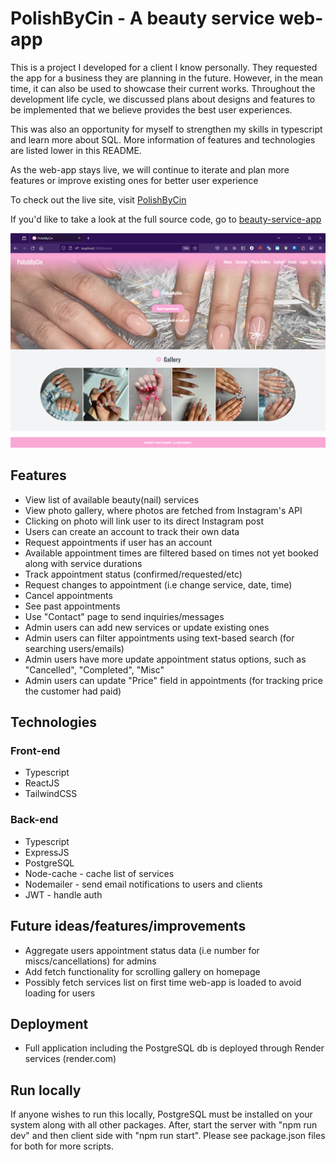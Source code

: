 # PolishByCin - A beauty service web-app

This is a project I developed for a client I know personally. They requested the app for a business they are planning in the future. However, in the mean time, it can also be used to showcase their current works. Throughout the development life cycle, we discussed plans about designs and features to be implemented that we believe provides the best user experiences. 

This was also an opportunity for myself to strengthen my skills in typescript and learn more about SQL. More information of features and technologies are listed lower in this README. 

As the web-app stays live, we will continue to iterate and plan more features or improve existing ones for better user experience

To check out the live site, visit [PolishByCin](https://www.polishbycin.com)

If you'd like to take a look at the full source code, go to [beauty-service-app](https://github.com/ryanpv/beauty-service-app)

![PolishByCin-Screenshot](https://github.com/ryanpv/beauty-service-app/blob/main/client/public/polishbycin-screenshot.png)

## Features
* View list of available beauty(nail) services
* View photo gallery, where photos are fetched from Instagram's API
* Clicking on photo will link user to its direct Instagram post
* Users can create an account to track their own data
* Request appointments if user has an account
* Available appointment times are filtered based on times not yet booked along with service durations
* Track appointment status (confirmed/requested/etc)
* Request changes to appointment (i.e change service, date, time)
* Cancel appointments
* See past appointments
* Use "Contact" page to send inquiries/messages
* Admin users can add new services or update existing ones
* Admin users can filter appointments using text-based search (for searching users/emails)
* Admin users have more update appointment status options, such as "Cancelled", "Completed", "Misc"
* Admin users can update "Price" field in appointments (for tracking price the customer had paid)

## Technologies

### Front-end
* Typescript
* ReactJS
* TailwindCSS

### Back-end
* Typescript
* ExpressJS
* PostgreSQL
* Node-cache - cache list of services
* Nodemailer - send email notifications to users and clients
* JWT - handle auth

## Future ideas/features/improvements
* Aggregate users appointment status data (i.e number for miscs/cancellations) for admins
* Add fetch functionality for scrolling gallery on homepage
* Possibly fetch services list on first time web-app is loaded to avoid loading for users

## Deployment
* Full application including the PostgreSQL db is deployed through Render services (render.com)

## Run locally
If anyone wishes to run this locally, PostgreSQL must be installed on your system along with all other packages. After, start the server with "npm run dev" and then client side with "npm run start". Please see package.json files for both for more scripts.